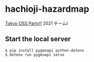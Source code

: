 # hachioji-hazardmap

[Tokyo OSS Party!!](https://tokyo-oss-party.com/) 2021 チームI

## Start the local server

```console
$ pip install pygeoapi python-dotenv
$ dotenv run pygeoapi serve
```
